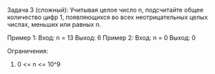 Задача 3 (сложный):
Учитывая целое число n, подсчитайте общее количество цифр 1, появляющихся во всех неотрицательных целых числах, меньших или равных n.
 
Пример 1:
Вход: n = 13
Выход: 6
Пример 2:
Вход: n = 0
Выход: 0
 
Ограничения:
1.	0 <= n <= 10^9
